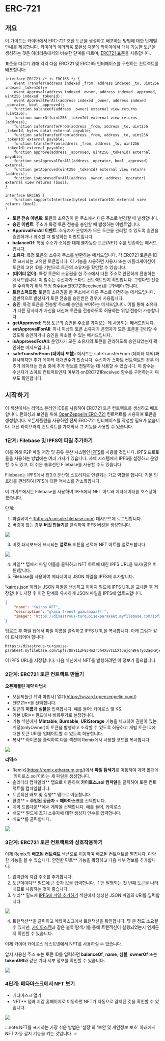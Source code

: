 # ERC-721

## 개요 <a id="overview"></a>

이 가이드는 카이아에서 ERC-721 호환 토큰을 생성하고 배포하는 방법에 대한 단계별 안내를 제공합니다. 카이아의 이더리움 호환성 때문에 카이아에서 대체 가능한 토큰을 생성하는 것은 이더리움에서와 비슷한 단계를 따르며, [ERC721 표준](https://eips.ethereum.org/EIPS/eip-721)을 사용합니다.

표준을 따르기 위해 각각 다음 ERC721 및 ERC165 인터페이스를 구현하는 컨트랙트를 배포합니다:

```solidity
interface ERC721 /* is ERC165 */ {
    event Transfer(address indexed _from, address indexed _to, uint256 indexed _tokenId);=
    event Approval(address indexed _owner, address indexed _approved, uint256 indexed _tokenId);
    event ApprovalForAll(address indexed _owner, address indexed _operator, bool _approved);
    function balanceOf(address _owner) external view returns (uint256);
    function ownerOf(uint256 _tokenId) external view returns (address);
    function safeTransferFrom(address _from, address _to, uint256 _tokenId, bytes data) external payable;
    function safeTransferFrom(address _from, address _to, uint256 _tokenId) external payable;
    function transferFrom(address _from, address _to, uint256 _tokenId) external payable;
    function approve(address _approved, uint256 _tokenId) external payable;
    function setApprovalForAll(address _operator, bool _approved) external;
    function getApproved(uint256 _tokenId) external view returns (address);
    function isApprovedForAll(address _owner, address _operator) external view returns (bool);
}

interface ERC165 {
    function supportsInterface(bytes4 interfaceID) external view returns (bool);
}
```

- **토큰 전송 이벤트**: 토큰의 소유권이 한 주소에서 다른 주소로 변경될 때 발생합니다.
- **승인 이벤트**: 주소가 특정 토큰 전송을 승인할 때 발생하는 이벤트입니다.
- **ApprovalForAll 이벤트**: 소유자가 운영자가 모든 토큰을 관리할 수 있도록 승인을 승인하거나 취소할 때 발생하는 이벤트입니다.
- **balanceOf**: 특정 주소가 소유한 대체 불가능한 토큰(NFT) 수를 반환하는 메서드입니다.
- **소유자**: 특정 토큰의 소유자 주소를 반환하는 메서드입니다. 각 ERC721 토큰은 ID로 표시되는 고유한 토큰입니다. 이 기능을 사용하면 사용자 또는 애플리케이션이 토큰의 고유 ID를 기반으로 토큰의 소유자를 확인할 수 있습니다.
- **(데이터 없이)**: 특정 토큰의 소유권을 한 주소에서 다른 주소로 안전하게 전송하는 메서드입니다. 이 함수는 수신자가 스마트 컨트랙트인지 확인합니다. 그렇다면 전송을 수락하기 위해 특정 함수(onERC721Received)를 구현해야 합니다.
- **트랜스퍼프롬**: 토큰의 소유권을 한 주소에서 다른 주소로 이전하는 메서드입니다. 일반적으로 발신자가 토큰 전송을 승인받은 경우에 사용됩니다.
- **승인**: 특정 토큰을 전송할 주소에 승인을 부여하는 메서드입니다. 이를 통해 소유자가 다른 당사자가 자신을 대신해 토큰을 전송하도록 허용하는 위임 전송이 가능합니다.
- **getApproved**: 특정 토큰의 승인된 주소를 가져오는 데 사용되는 메서드입니다.
- **setApprovalForAll**: 하나 이상의 토큰 소유자가 운영자가 모든 토큰을 관리할 수 있도록 승인하거나 승인을 취소할 수 있는 메서드입니다.
- **isApprovedForAll**: 운영자가 모든 소유자의 토큰을 관리하도록 승인되었는지 확인하는 메서드입니다.
- **safeTransferFrom (데이터 포함)**: 메서드는 safeTransferFrom (데이터 제외)과 유사하지만 추가 데이터 매개변수가 있습니다. 수신자가 스마트 컨트랙트인 경우 이 추가 데이터는 전송 중에 추가 정보를 전달하는 데 사용할 수 있습니다. 이 함수는 수신자가 스마트 컨트랙트인지 여부와 onERC721Received 함수를 구현하는지 여부도 확인합니다.

## 시작하기 <a id="getting-started"></a>

이 섹션에서는 리믹스 온라인 IDE를 사용하여 ERC721 토큰 컨트랙트를 생성하고 배포합니다. 편의성과 보안을 위해 [OpenZeppelin ERC-721](https://docs.openzeppelin.com/contracts/5.x/api/token/erc721) 컨트랙트를 사용하여 토큰을 생성합니다. 오픈제플린을 사용하면 전체 ERC-721 인터페이스를 작성할 필요가 없습니다. 대신 라이브러리 컨트랙트를 가져와서 그 기능을 사용할 수 있습니다.

### 1단계: Filebase 및 IPFS에 파일 추가하기 <a id="adding-files-to-filebase-ipfs"></a>

이를 위해 P2P 파일 저장 및 공유 분산 시스템인 [IPFS](https://ipfs.io/)를 사용할 것입니다.  IPFS 프로토콜을 사용하는 방법에는 여러 가지가 있습니다. 자체 시스템에서 IPFS를 설정하고 운영할 수도 있고, 더 쉬운 솔루션인 Filebase를 사용할 수도 있습니다.

Filebase는 IPFS에서 웹3.0 분산형 스토리지로 연결되는 가교 역할을 합니다. 기본 인프라를 관리하여 IPFS에 대한 액세스를 간소화합니다.

이 가이드에서는 Filebase를 사용하여 IPFS에서 NFT 아트와 메타데이터를 호스팅하겠습니다.

단계:

1. 파일베이스](https://console.filebase.com) 대시보드에 로그인합니다.
2. 버킷이 없는 경우 **버킷 만들기**를 클릭하여 IPFS 버킷을 생성합니다.

![](/img/build/smart-contracts/filebase-create-bucket.png)

3. 버킷 대시보드에 표시되는 **업로드** 버튼을 선택해 NFT 아트를 업로드합니다.

![](/img/build/smart-contracts/filebase-upload-file.png)

4. 파일\*\* 탭에서 파일 이름을 클릭하고 NFT 아트에 대한 IPFS URL을 복사(공유 버튼)합니다.
5. Filebase를 사용하여 메타데이터 JSON 파일을 IPFS에 추가합니다.

'kairos.json'이라는 JSON 파일을 생성하고 이미지 필드에 IPFS URL을 교체한 후 저장합니다. 저장 후 이전 단계와 유사하게 JSON 파일을 IPFS에 업로드합니다.

```json
{
    "name": "Kairos NFT",
    "description": "gkaia frens! gazuaaaaa!!!",
    "image": "https://disastrous-turquoise-parakeet.myfilebase.com/ipfs/QmRvQc4wZCp6NF7dFL4ywiWTG7FSH3KKGUAkXGgsdYfcKi"
}
```

업로드 후 파일 탭에서 파일 이름을 클릭하고 IPFS URL을 복사합니다. 아래 그림과 같이 표시되어야 합니다:

```text
https://disastrous-turquoise-parakeet.myfilebase.com/ipfs/QmY1LZF8JHo2r3h4X5VzLLXtJujqnBFGTyo2aqR9joXnt8 
```

이 IPFS URL을 저장합니다. 다음 섹션에서 NFT를 발행하려면 이 정보가 필요합니다.

### 2단계: ERC721 토큰 컨트랙트 만들기 <a id="create-erc721-token-contract"></a>

**오픈제플린 계약 마법사**

- 오픈제플린 계약 마법사] 열기(https://wizard.openzeppelin.com/)
- ER721\*\*을 선택합니다.
- 토큰의 **이름**과 **심볼**을 입력합니다. 예를 들어: 카이로스 및 KS.
- 기본 URI\*\* 필드에서 비워두기로 설정합니다.
- 기능 섹션에서 **Mintable**, **Burnable**, **URIStorage** 기능을 체크하여 권한이 있는 계정(onlyOwner)이 토큰을 발행하고 소각할 수 있도록 허용하고 개별 토큰 ID에 대한 토큰 URI를 업데이트할 수 있도록 허용합니다.
- 복사\*\* 아이콘을 클릭하여 다음 섹션의 Remix에서 사용할 코드를 복사합니다.

![](/img/build/smart-contracts/oz-erc721-setup.png)

**리믹스**

- Remix](https://remix.ethereum.org/)에서 **파일 탐색기**로 이동하여 계약 폴더에 '카이로스.sol'이라는 새 파일을 생성합니다.
- 솔리디티 컴파일러\*\* 탭으로 이동하여 **카이로스.sol 컴파일**을 클릭하여 토큰 컨트랙트를 컴파일합니다.
- 트랜잭션 배포 및 실행\*\* 탭으로 이동합니다.
- 환경\*\* > **주입된 공급자** > **메타마스크**를 선택합니다.
- 계약 드롭다운\*\*에서 계약을 선택합니다. 예를 들어, 카이로스.
- 배포\*\* 필드에 초기 소유자에 대한 생성자 인수를 입력합니다.
- 배포\*\*를 클릭합니다.

![](/img/build/smart-contracts/remix-erc721-deploy.png)

### 3단계: ERC721 토큰 컨트랙트와 상호작용하기 <a id="interact-erc721-token-contract"></a>

이제 Remix의 **배포된 컨트랙트** 섹션으로 이동하여 배포된 컨트랙트를 펼칩니다. 다양한 기능을 볼 수 있습니다. 안전한 민트\*\* 기능을 확장하고 다음 세부 정보를 추가합니다:

1. 입력란에 지갑 주소를 추가합니다.
2. 토큰아이디\*\* 필드에 큰 숫자 값을 입력합니다. '1'은 발행되는 첫 번째 토큰을 나타내므로 사용하는 것이 좋습니다.
3. 누리\*\* 필드에 [IPFS에 파일 추가하기](erc-721.md#step-1-adding-files-to-filebase--ipfs) 섹션에서 생성한 JSON 파일의 URI를 입력합니다.

![](/img/build/smart-contracts/remix-erc721-safemint.png)

4. 트랜잭션\*\*을 클릭하고 메타마스크에서 트랜잭션을 확인합니다. 몇 분 정도 소요될 수 있지만, [카이아스캔](https://kairos.kaiascan.io)과 같은 블록 탐색기를 통해 트랜잭션이 실행되었는지 언제든지 확인할 수 있습니다.

이제 카이아 카이로스 테스트넷에서 NFT를 사용하실 수 있습니다.

앞서 사용한 주소 또는 토큰 ID를 입력하면 **balanceOf**, **name**, **심볼**, **ownerOf** 또는 **tokenURI**와 같은 기타 세부 정보를 확인할 수 있습니다.

![](/img/build/smart-contracts/remix-erc721-interact.png)

### 4단계: 메타마스크에서 NFT 보기 <a id="view-nft-on-metamask"></a>

- 메타마스크 열기
- NFT\*\* 탭과 지갑 홈페이지로 이동하면 NFT가 자동으로 감지된 것을 확인할 수 있습니다.

![](/img/build/smart-contracts/mm-nft-display-e721g.png)

:::note
NFT를 표시하는 가장 쉬운 방법은 '설정'의 '보안 및 개인정보 보호' 아래에서 NFT 자동 감지 기능을 켜는 것입니다.
:::
